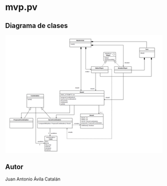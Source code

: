 # mvp.pv

## Diagrama de clases

![Class diagram](/diagramaClases.png?raw=true "Class diagram")

## Autor
Juan Antonio Ávila Catalán